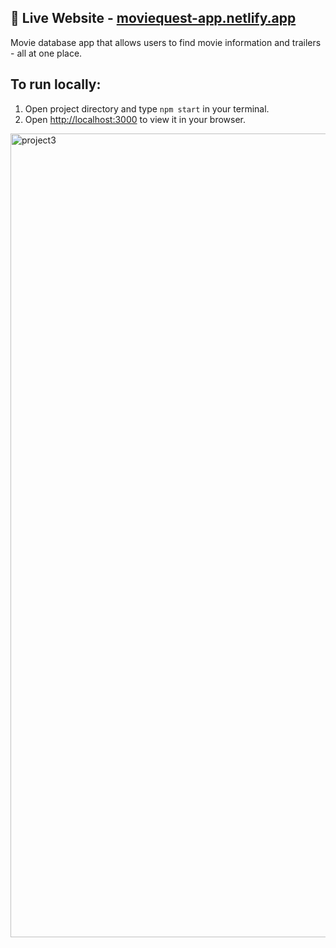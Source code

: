  ## :rocket: Live Website - [moviequest-app.netlify.app](https://divyashri-portfolio.netlify.app/)
Movie database app that allows users to find movie information and trailers - all at one place.
 ## To run locally:
1. Open project directory and type `npm start` in your terminal.
2. Open [http://localhost:3000](http://localhost:3000) to view it in your browser.
<img width="1286" alt="project3" src="https://github.com/user-attachments/assets/2eb82e4e-a3d8-46d0-88fb-5c09f2247810">

